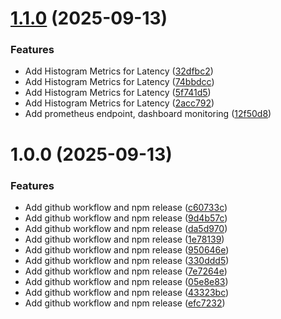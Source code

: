 # [1.1.0](https://github.com/yashgupta18/cachinator/compare/v1.0.0...v1.1.0) (2025-09-13)


### Features

* Add Histogram Metrics for Latency ([32dfbc2](https://github.com/yashgupta18/cachinator/commit/32dfbc26646a08e185b6d02c2aec910219989f02))
* Add Histogram Metrics for Latency ([74bbdcc](https://github.com/yashgupta18/cachinator/commit/74bbdcc11356127880314e18790e388f7cbae618))
* Add Histogram Metrics for Latency ([5f741d5](https://github.com/yashgupta18/cachinator/commit/5f741d5b1558d7e81a829953ccf768a0e2d3bfa1))
* Add Histogram Metrics for Latency ([2acc792](https://github.com/yashgupta18/cachinator/commit/2acc7924e71796d986b3ca67581ef46720199dd4))
* Add prometheus endpoint, dashboard monitoring ([12f50d8](https://github.com/yashgupta18/cachinator/commit/12f50d8238bfdce948ed0e203aa526235e655df5))

# 1.0.0 (2025-09-13)


### Features

* Add github workflow and npm release ([c60733c](https://github.com/yashgupta18/cachinator/commit/c60733c6e2d6dfb344dc630e51212132cd86f388))
* Add github workflow and npm release ([9d4b57c](https://github.com/yashgupta18/cachinator/commit/9d4b57cd4908d20b23d7375e4f7401d9d629f1d3))
* Add github workflow and npm release ([da5d970](https://github.com/yashgupta18/cachinator/commit/da5d9703199279baf7173347731d4696c17cccde))
* Add github workflow and npm release ([1e78139](https://github.com/yashgupta18/cachinator/commit/1e78139684bb3e5bffe27bd052c6376804cc45d9))
* Add github workflow and npm release ([950646e](https://github.com/yashgupta18/cachinator/commit/950646ea682d8e33292fc8858799adaf34a00451))
* Add github workflow and npm release ([330ddd5](https://github.com/yashgupta18/cachinator/commit/330ddd5876023ee4f862275304742ec5d422f647))
* Add github workflow and npm release ([7e7264e](https://github.com/yashgupta18/cachinator/commit/7e7264e2802a4cb9d41fc92eb14d24d82f2e97eb))
* Add github workflow and npm release ([05e8e83](https://github.com/yashgupta18/cachinator/commit/05e8e83a5c4e9db589e062fe87dcd990dcf76ba1))
* Add github workflow and npm release ([43323bc](https://github.com/yashgupta18/cachinator/commit/43323bc7ae5aba33a28e7fa040fe035a66fa9a8a))
* Add github workflow and npm release ([efc7232](https://github.com/yashgupta18/cachinator/commit/efc7232b8e62a9239e5d3383c3e407ab7ea8c005))

